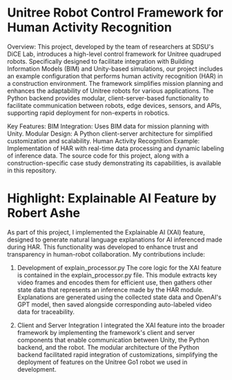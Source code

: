 # Unitree Robot Control Framework for Human Activity Recognition
Overview:
This project, developed by the team of researchers at SDSU's DiCE Lab, introduces a high-level control framework for Unitree quadruped robots. Specifically designed to facilitate integration with Building Information Models (BIM) and Unity-based simulations, our project includes an example configuration that performs human activity recognition (HAR) in a construction environment. The framework simplifies mission planning and enhances the adaptability of Unitree robots for various applications. The Python backend provides modular, client-server-based functionality to facilitate communication between robots, edge devices, sensors, and APIs, supporting rapid deployment for non-experts in robotics.

Key Features:
BIM Integration: Uses BIM data for mission planning with Unity.
Modular Design: A Python client-server architecture for simplified customization and scalability.
Human Activity Recognition Example: Implementation of HAR with real-time data processing and dynamic labeling of inference data.
The source code for this project, along with a construction-specific case study demonstrating its capabilities, is available in this repository.

# Highlight: Explainable AI Feature by Robert Ashe

As part of this project, I implemented the Explainable AI (XAI) feature, designed to generate natural language explanations for AI inferenced made during HAR. This functionality was developed to enhance trust and transparency in human-robot collaboration. My contributions include:

1. Development of explain_processor.py
The core logic for the XAI feature is contained in the explain_processor.py file.  This module extracts key video frames and encodes them for efficient use, then gathers other state data that represents an inference made by the HAR module. Explanations are generated using the collected state data and OpenAI's GPT model, then saved alongside corresponding auto-labeled video data for traceability.

2. Client and Server Integration
I integrated the XAI feature into the broader framework by implementing the framework's client and server components that enable communication between Unity, the Python backend, and the robot. The modular architecture of the Python backend facilitated rapid integration of customizations, simplifying the deployment of features on the Unitree Go1 robot we used in development.





